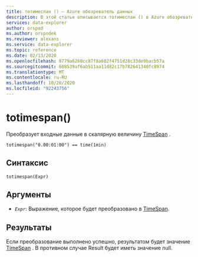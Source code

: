 ```yaml
---
title: тотимеспан () — Azure обозреватель данных
description: В этой статье описывается тотимеспан () в Azure обозреватель данных.
services: data-explorer
author: orspod
ms.author: orspodek
ms.reviewer: alexans
ms.service: data-explorer
ms.topic: reference
ms.date: 02/13/2020
ms.openlocfilehash: 0779a6260cc87f8a602f4751d28c33de9bacb57a
ms.sourcegitcommit: 608539af6ab511aa11d82c17b782641340fc8974
ms.translationtype: MT
ms.contentlocale: ru-RU
ms.lasthandoff: 10/20/2020
ms.locfileid: "92243756"
---
```

# <a name="totimespan"></a>totimespan()

Преобразует входные данные в скалярную величину [TimeSpan](./scalar-data-types/timespan.md) .

```kusto
totimespan("0.00:01:00") == time(1min)
```

## <a name="syntax"></a>Синтаксис

`totimespan(Expr)`

## <a name="arguments"></a>Аргументы

* *`Expr`*: Выражение, которое будет преобразовано в [TimeSpan](./scalar-data-types/timespan.md).

## <a name="returns"></a>Результаты

Если преобразование выполнено успешно, результатом будет значение [TimeSpan](./scalar-data-types/timespan.md) .
В противном случае Result будет иметь значение null.
